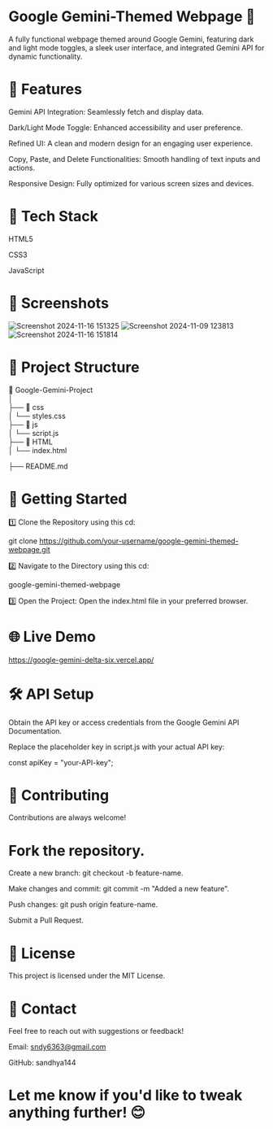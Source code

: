 # Google Gemini-Themed Webpage 🌟
A fully functional webpage themed around Google Gemini, featuring dark and light mode toggles, a sleek user interface, and integrated Gemini API for dynamic functionality.


# 🚀 Features
Gemini API Integration: Seamlessly fetch and display data.

Dark/Light Mode Toggle: Enhanced accessibility and user preference.

Refined UI: A clean and modern design for an engaging user experience.

Copy, Paste, and Delete Functionalities: Smooth handling of text inputs and actions.

Responsive Design: Fully optimized for various screen sizes and devices.


# 🔧 Tech Stack
HTML5

CSS3

JavaScript


# 📸 Screenshots

![Screenshot 2024-11-16 151325](https://github.com/user-attachments/assets/cb89619d-6f18-44e5-a20f-bad2c363c0a3)
![Screenshot 2024-11-09 123813](https://github.com/user-attachments/assets/d94fdb70-5493-46ee-9393-9f4eaf9f2957)
![Screenshot 2024-11-16 151814](https://github.com/user-attachments/assets/ddc48f56-9077-4604-bebe-7381465f29bb)



# 📂 Project Structure
📁 Google-Gemini-Project  
│  
├── 📁 css  
│   └── styles.css  
├── 📁 js  
│   └── script.js  
├── 📁 HTML  
│   └── index.html

├── README.md  


# 🚀 Getting Started
1️⃣ Clone the Repository using this cd:

  git clone https://github.com/your-username/google-gemini-themed-webpage.git  
  
2️⃣ Navigate to the Directory using this cd:

  google-gemini-themed-webpage 
  
3️⃣ Open the Project:
  Open the index.html file in your preferred browser.


# 🌐 Live Demo
 https://google-gemini-delta-six.vercel.app/


# 🛠️ API Setup
Obtain the API key or access credentials from the Google Gemini API Documentation.

Replace the placeholder key in script.js with your actual API key:

const apiKey = "your-API-key"; 


# 🤝 Contributing
Contributions are always welcome!


# Fork the repository.
Create a new branch:  git checkout -b feature-name.

Make changes and commit:  git commit -m "Added a new feature".

Push changes:  git push origin feature-name.

Submit a Pull Request.


# 📝 License
This project is licensed under the MIT License.


# 📧 Contact
Feel free to reach out with suggestions or feedback!

Email: sndy6363@gmail.com

GitHub: sandhya144


# Let me know if you'd like to tweak anything further! 😊
